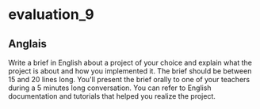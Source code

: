 # evaluation_9
## **Anglais**
Write a brief in English about a project of your choice and explain what the project is about and how you implemented it. The brief should be between 15 and 20 lines long. You'll present the brief orally to one of your teachers during a 5 minutes long conversation. You can refer to English documentation and tutorials that helped you realize the project.
